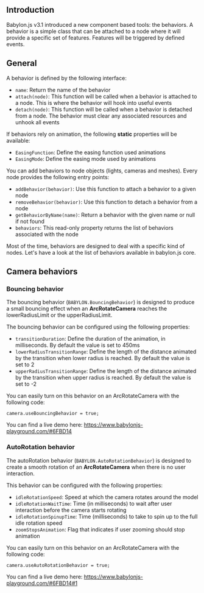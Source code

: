 ## Introduction

Babylon.js v3.1 introduced a new component based tools: the behaviors.
A behavior is a simple class that can be attached to a node where it will provide a specific set of features. Features will be triggered by defined events. 

## General

A behavior is defined by the following interface:
* `name`: Return the name of the behavior
* `attach(node)`: This function will be called when a behavior is attached to a node. This is where the behavior will hook into useful events
* `detach(node)`: This function will be called when a behavior is detached from a node. The behavior must clear any associated resources and unhook all events

If behaviors rely on animation, the following **static** properties will be available:
* `EasingFunction`: Define the easing function used animations
* `EasingMode`: Define the easing mode used by animations

You can add behaviors to node objects (lights, cameras and meshes). Every node provides the following entry points:
* `addBehavior(behavior)`: Use this function to attach a behavior to a given node
* `removeBehavior(behavior)`: Use this function to detach a behavior from a node
* `getBehaviorByName(name)`: Return a behavior with the given name or null if not found
* `behaviors`: This read-only property returns the list of behaviors associated with the node

Most of the time, behaviors are designed to deal with a specific kind of nodes. 
Let's have a look at the list of behaviors available in babylon.js core.

## Camera behaviors

### Bouncing behavior
The bouncing behavior (`BABYLON.BouncingBehavior`) is designed to produce a small bouncing effect when an **ArcRotateCamera** reaches the lowerRadiusLimit or the upperRadiusLimit.

The bouncing behavior can be configured using the following properties:
* `transitionDuration`: Define the duration of the animation, in milliseconds. By default the value is set to 450ms
* `lowerRadiusTransitionRange`: Define the length of the distance animated by the transition when lower radius is reached. By default the value is set to 2
* `upperRadiusTransitionRange`: Define the length of the distance animated by the transition when upper radius is reached. By default the value is set to -2

You can easily turn on this behavior on an ArcRotateCamera with the following code:

```
camera.useBouncingBehavior = true;
```

You can find a live demo here: https://www.babylonjs-playground.com/#6FBD14

###  AutoRotation behavior
The autoRotation behavior (`BABYLON.AutoRotationBehavior`) is designed to create a smooth rotation of an **ArcRotateCamera** when there is no user interaction.

This behavior can be configured with the following properties:
* `idleRotationSpeed`: Speed at which the camera rotates around the model
* `idleRotationWaitTime`: Time (in milliseconds) to wait after user interaction before the camera starts rotating
* `idleRotationSpinupTime`: Time (milliseconds) to take to spin up to the full idle rotation speed
* `zoomStopsAnimation`: Flag that indicates if user zooming should stop animation


You can easily turn on this behavior on an ArcRotateCamera with the following code:

```
camera.useAutoRotationBehavior = true;
```

You can find a live demo here: https://www.babylonjs-playground.com/#6FBD14#1









